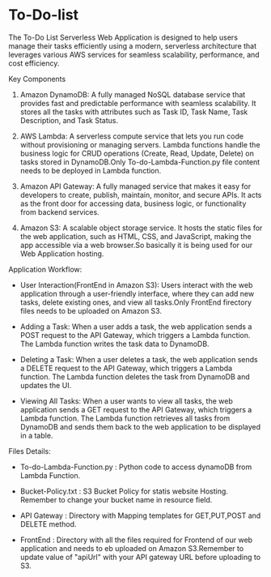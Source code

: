 # To-Do-list
The To-Do List Serverless Web Application is designed to help users manage their tasks efficiently using a modern, serverless architecture that leverages various AWS services for seamless scalability, performance, and cost efficiency.

Key Components

1. Amazon DynamoDB: A fully managed NoSQL database service that provides fast and predictable performance with seamless scalability. It stores all the tasks with attributes such as Task ID, Task Name, Task Description, and Task Status.

2. AWS Lambda: A serverless compute service that lets you run code without provisioning or managing servers. Lambda functions handle the business logic for CRUD operations (Create, Read, Update, Delete) on tasks stored in DynamoDB.Only To-do-Lambda-Function.py file content needs to be deployed in Lambda function.

3. Amazon API Gateway: A fully managed service that makes it easy for developers to create, publish, maintain, monitor, and secure APIs. It acts as the front door for accessing data, business logic, or functionality from backend services.

4. Amazon S3: A scalable object storage service. It hosts the static files for the web application, such as HTML, CSS, and JavaScript, making the app accessible via a web browser.So basically it is being used for our Web Application hosting.

Application Workflow:
- User Interaction(FrontEnd in Amazon S3): Users interact with the web application through a user-friendly interface, where they can add new tasks, delete existing ones, and view all tasks.Only FrontEnd firectory files needs to be uploaded on Amazon S3.

- Adding a Task: When a user adds a task, the web application sends a POST request to the API Gateway, which triggers a Lambda function. The Lambda function writes the task data to DynamoDB.

- Deleting a Task: When a user deletes a task, the web application sends a DELETE request to the API Gateway, which triggers a Lambda function. The Lambda function deletes the task from DynamoDB and updates the UI.

- Viewing All Tasks: When a user wants to view all tasks, the web application sends a GET request to the API Gateway, which triggers a Lambda function. The Lambda function retrieves all tasks from DynamoDB and sends them back to the web application to be displayed in a table.


Files Details:
- To-do-Lambda-Function.py : Python code to access dynamoDB from Lambda Function.

- Bucket-Policy.txt : S3 Bucket Policy for statis website Hosting.
Remember to change your bucket name in resource field.

- API Gateway : Directory with Mapping templates for GET,PUT,POST and DELETE method.

- FrontEnd : Directory with all the files required for Frontend of our web application and needs to eb uploaded on Amazon S3.Remember to update value of "apiUrl" with your API gateway URL before uploading to S3.
